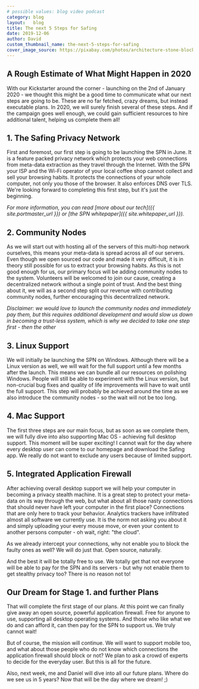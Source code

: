 ```yaml
---
# possible values: blog video podcast
category: blog
layout:   blog
title: The next 5 Steps for Safing
date: 2019-12-06
author: David
custom_thumbnail_name: the-next-5-steps-for-safing
cover_image_source: https://pixabay.com/photos/architecture-stone-blocks-block-3481302/
---
```


## A Rough Estimate of What Might Happen in 2020

With our Kickstarter around the corner - launching on the 2nd of January 2020 - we thought this might be a good time to communicate what our next steps are going to be. These are no far fetched, crazy dreams, but instead executable plans. In 2020, we will surely finish several of these steps. And if the campaign goes well enough, we could gain sufficient resources to hire additional talent, helping us complete them all!

## 1. The Safing Privacy Network

First and foremost, our first step is going to be launching the SPN in June. It is a feature packed privacy network which protects your web connections from meta-data extraction as they travel through the Internet. With the SPN your ISP and the Wi-Fi operator of your local coffee shop cannot collect and sell your browsing habits. It protects the connections of your whole computer, not only you those of the browser. It also enforces DNS over TLS. We're looking forward to completing this first step, but it's just the beginning.

_For more information, you can read [more about our tech]({{ site.portmaster_url }}) or [the SPN whitepaper]({{ site.whitepaper_url }})._

## 2. Community Nodes

As we will start out with hosting all of the servers of this multi-hop network ourselves, this means your meta-data is spread across all of our servers. Even though we open sourced our code and made it very difficult, it is in theory still possible for us to extract your browsing habits. As this is not good enough for us, our primary focus will be adding community nodes to the system. Volunteers will be welcomed to join our cause, creating a decentralized network without a single point of trust. And the best thing about it, we will as a second step split our revenue with contributing community nodes, further encouraging this decentralized network.

_Disclaimer: we would love to launch the community nodes and immediately pay them, but this requires additional development and would slow us down in becoming a trust-less system, which is why we decided to take one step first - then the other_

## 3. Linux Support

We will initially be launching the SPN on Windows. Although there will be a Linux version as well, we will wait for the full support until a few months after the launch. This means we can bundle all our resources on polishing Windows. People will still be able to experiment with the Linux version, but non-crucial bug fixes and quality of life improvements will have to wait until the full support. This step will probably be achieved around the time as we also introduce the community nodes - so the wait will not be too long.

## 4. Mac Support

The first three steps are our main focus, but as soon as we complete them, we will fully dive into also supporting Mac OS - achieving full desktop support. This moment will be super exciting! I cannot wait for the day where every desktop user can come to our homepage and download the Safing app. We really do not want to exclude any users because of limited support.

## 5. Integrated Application Firewall

After achieving overall desktop support we will help your computer in becoming a privacy stealth machine. It is a great step to protect your meta-data on its way through the web, but what about all those nasty connections that should never have left your computer in the first place? Connections that are only here to track your behavior. Analytics trackers have infiltrated almost all software we currently use. It is the norm not asking you about it and simply uploading your every mouse move, or even your content to another persons computer - oh wait, right: "the cloud".

As we already intercept your connections, why not enable you to block the faulty ones as well? We will do just that. Open source, naturally.

And the best it will be totally free to use. We totally get that not everyone will be able to pay for the SPN and its servers - but why not enable them to get stealthy privacy too? There is no reason not to!

## Our Dream for Stage 1. and further Plans

That will complete the first stage of our plans. At this point we can finally give away an open source, powerful application firewall. Free for anyone to use, supporting all desktop operating systems. And those who like what we do and can afford it, can then pay for the SPN to support us. We truly cannot wait!

But of course, the mission will continue. We will want to support mobile too, and what about those people who do not know which connections the application firewall should block or not? We plan to ask a crowd of experts to decide for the everyday user. But this is all for the future.

Also, next week, me and Daniel will dive into all our future plans. Where do we see us in 5 years? Now that will be the day where we dream! ;)
